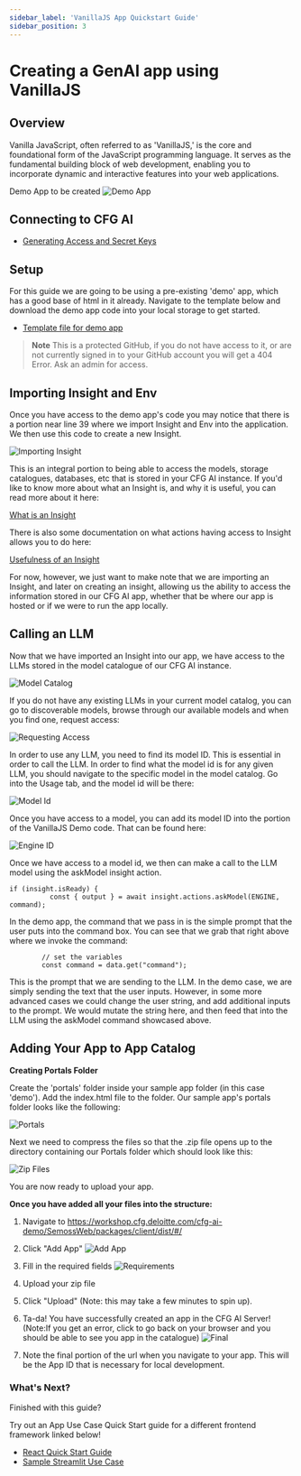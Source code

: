 ```yaml
---
sidebar_label: 'VanillaJS App Quickstart Guide'
sidebar_position: 3
---
```

# Creating a GenAI app using VanillaJS


## Overview

Vanilla JavaScript, often referred to as 'VanillaJS,' is the core and foundational form of the JavaScript programming language. It serves as the fundamental building block of web development, enabling you to incorporate dynamic and interactive features into your web applications. 

Demo App to be created
![Demo App](../../../static/img/VanillaJS/Demo_App.png)


## Connecting to CFG AI

- [Generating Access and Secret Keys](../Establish%20Connection%20to%20CFG%20Portal/Connecting%20to%20CFG%20AI.md)

## Setup

For this guide we are going to be using a pre-existing 'demo' app, which has a good base of html in it already.  Navigate to the template below and download the demo app code into your local storage to get started. 

- [Template file for demo app](https://github.com/Deloitte-Default/cfgai-apps/blob/main/demo/portals/index.html)
> **Note**
> This is a protected GitHub, if you do not have access to it, or are not currently signed in to your GitHub account you will get a 404 Error. Ask an admin for access.

## Importing Insight and Env

Once you have access to the demo app's code you may notice that there is a portion near line 39 where we import Insight and Env into the application. We then use this code to create a new Insight. 

![Importing Insight](../../../static/img/VanillaJS/ImportingInsight.PNG)

This is an integral portion to being able to access the models, storage catalogues, databases, etc that is stored in your CFG AI instance. If you'd like to know more about what an Insight is, and why it is useful, you can read more about it here:

[What is an Insight](../../Get%20Started/Key%20Concepts.md#what-is-an-insight)

There is also some documentation on what actions having access to Insight allows you to do here:

[Usefulness of an Insight](../Establish%20Connection%20to%20CFG%20Portal/Using%20the%20SDK.md#using-insights)

For now, however, we just want to make note that we are importing an Insight, and later on creating an insight, allowing us the ability to access the information stored in our CFG AI app, whether that be where our app is hosted or if we were to run the app locally. 

## Calling an LLM 

Now that we have imported an Insight into our app, we have access to the LLMs stored in the model catalogue of our CFG AI instance. 

![Model Catalog](../../../static/img/VanillaJS/ModelCatalog.png)

If you do not have any existing LLMs in your current model catalog, you can go to discoverable models, browse through our available models and when you find one, request access:

![Requesting Access](../../../static/img/VanillaJS/RequestingAccess.PNG)

In order to use any LLM, you need to find its model ID. This is essential in order to call the LLM. In order to find what the model id is for any given LLM, you should navigate to the specific model in the model catalog. Go into the Usage tab, and the model id will be there:

![Model Id](../../../static/img/VanillaJS/ModelID.PNG)

Once you have access to a model, you can add its model ID into the portion of the VanillaJS Demo code. That can be found here: 

![Engine ID](../../../static/img/VanillaJS/Engine_ID.PNG)

Once we have access to a model id, we then can make a call to the LLM model using the askModel insight action. 

```
if (insight.isReady) {
          const { output } = await insight.actions.askModel(ENGINE, command);
```

In the demo app, the command that we pass in is the simple prompt that the user puts into the command box. You can see that we grab that right above where we invoke the command:

```
        // set the variables
        const command = data.get("command");
```
This is the prompt that we are sending to the LLM. In the demo case, we are simply sending the text that the user inputs. However, in some more advanced cases we could change the user string, and add additional inputs to the prompt. We would mutate the string here, and then feed that into the LLM using the askModel command showcased above. 


## Adding Your App to App Catalog


**Creating Portals Folder**

Create the 'portals' folder inside your sample app folder (in this case 'demo'). Add the index.html file to the folder. Our sample app's portals folder looks like the following:

![Portals](../../../static/img/VanillaJS/Portals_folder.png)

Next we need to compress the files so that the .zip file opens up to the directory containing our Portals folder which should look like this:

![Zip Files](../../../static/img/VanillaJS/Zip_file.png)

You are now ready to upload your app.

**Once you have added all your files into the structure:**

1. Navigate to https://workshop.cfg.deloitte.com/cfg-ai-demo/SemossWeb/packages/client/dist/#/

2. Click "Add App"
![Add App](../../../static/img/VanillaJS/Add_App.png)

3. Fill in the required fields 
![Requirements](../../../static/img/VanillaJS/Adding_Demo_App.PNG)

4. Upload your zip file 

5. Click "Upload" (Note: this may take a few minutes to spin up). 

6. Ta-da! You have successfully created an app in the CFG AI Server! (Note:If you get an error, click to go back on your browser and you should be able to see you app in the catalogue)
![Final](../../../static/img/VanillaJS/DemoApp_Added.PNG)

7. Note the final portion of the url when you navigate to your app. This will be the App ID that is necessary for local development.

### What's Next?
Finished with this guide? 

Try out an App Use Case Quick Start guide for a different frontend framework linked below!
   - [React Quick Start Guide](React%20App%20Quickstart%20Guide.md)
   - [Sample Streamlit Use Case](Streamlit%20App%20Quickstart%20Guide.md)
